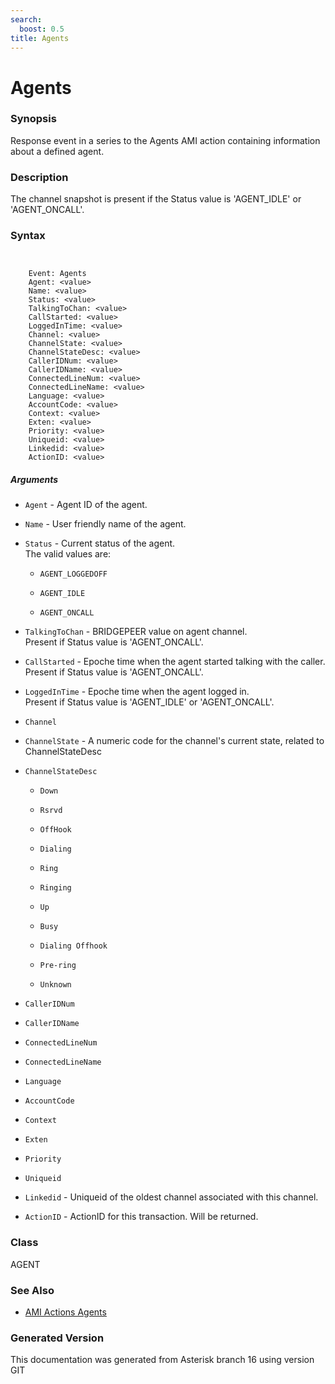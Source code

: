 ```yaml
---
search:
  boost: 0.5
title: Agents
---
```


# Agents

### Synopsis

Response event in a series to the Agents AMI action containing information about a defined agent.

### Description

The channel snapshot is present if the Status value is 'AGENT\_IDLE' or 'AGENT\_ONCALL'.<br>


### Syntax


```


    Event: Agents
    Agent: <value>
    Name: <value>
    Status: <value>
    TalkingToChan: <value>
    CallStarted: <value>
    LoggedInTime: <value>
    Channel: <value>
    ChannelState: <value>
    ChannelStateDesc: <value>
    CallerIDNum: <value>
    CallerIDName: <value>
    ConnectedLineNum: <value>
    ConnectedLineName: <value>
    Language: <value>
    AccountCode: <value>
    Context: <value>
    Exten: <value>
    Priority: <value>
    Uniqueid: <value>
    Linkedid: <value>
    ActionID: <value>

```
##### Arguments


* `Agent` - Agent ID of the agent.<br>

* `Name` - User friendly name of the agent.<br>

* `Status` - Current status of the agent.<br>
The valid values are:<br>

    * `AGENT_LOGGEDOFF`

    * `AGENT_IDLE`

    * `AGENT_ONCALL`

* `TalkingToChan` - BRIDGEPEER value on agent channel.<br>
Present if Status value is 'AGENT\_ONCALL'.<br>

* `CallStarted` - Epoche time when the agent started talking with the caller.<br>
Present if Status value is 'AGENT\_ONCALL'.<br>

* `LoggedInTime` - Epoche time when the agent logged in.<br>
Present if Status value is 'AGENT\_IDLE' or 'AGENT\_ONCALL'.<br>

* `Channel`

* `ChannelState` - A numeric code for the channel's current state, related to ChannelStateDesc<br>

* `ChannelStateDesc`

    * `Down`

    * `Rsrvd`

    * `OffHook`

    * `Dialing`

    * `Ring`

    * `Ringing`

    * `Up`

    * `Busy`

    * `Dialing Offhook`

    * `Pre-ring`

    * `Unknown`

* `CallerIDNum`

* `CallerIDName`

* `ConnectedLineNum`

* `ConnectedLineName`

* `Language`

* `AccountCode`

* `Context`

* `Exten`

* `Priority`

* `Uniqueid`

* `Linkedid` - Uniqueid of the oldest channel associated with this channel.<br>

* `ActionID` - ActionID for this transaction. Will be returned.<br>

### Class

AGENT
### See Also

* [AMI Actions Agents](/Asterisk_16_Documentation/API_Documentation/AMI_Actions/Agents)


### Generated Version

This documentation was generated from Asterisk branch 16 using version GIT 